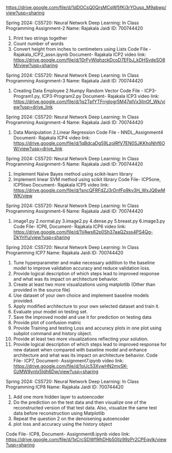 https://drive.google.com/file/d/1dDOCsQ0QrsMCqW5fKi3rYOusp_M9abwp/view?usp=sharing 

Spring 2024: CS5720: Neural Network Deep Learning: In Class Programming Assignment-2
Name: Rajakala Jaidi ID: 700744420
1. Print two strings together
2. Count number of words
3. Convert height from inches to centimeters using Lists
Code File - Rajakala_ICP2_assn.ipynb
Document- Rajakala ICP2
video link: https://drive.google.com/file/d/10rFyWIqhzckDcoD7EFbJ_kDHSvdeSO8M/view?usp=sharing


Spring 2024: CS5720: Neural Network Deep Learning: In Class Programming Assignment-3
Name: Rajakala Jaidi ID: 700744420
1. Creating Data Employee
2.Numpy Random Vector
Code File - ICP3-Program1.py, ICP3-Program2.py
Document- Rajakala ICP3
video link: https://drive.google.com/file/d/1q2TpfYTFrrgIogr5M47qIVx3iInOf_Wk/view?usp=drive_link

Spring 2024: CS5720: Neural Network Deep Learning: In Class Programming Assignment-4
Name: Rajakala Jaidi ID: 700744420
1. Data Manipulation
2.Linear Regression
Code File - NNDL_Assignment4
Document- Rajakala ICP4
video link: https://drive.google.com/file/d/1qBdcaDg59LzoIRfV7EN0SJKKhoNhf6OW/view?usp=drive_link


Spring 2024: CS5720: Neural Network Deep Learning: In Class Programming Assignment-5
Name: Rajakala Jaidi ID: 700744420

1. Implement Naïve Bayes method using scikit-learn library
2. Implement linear SVM method using scikit library
Code File- ICP5one, ICP5two Document- Rajakala ICP5
video link:  https://drive.google.com/file/d/1sncQFRFdZJ3rDnfFp9kv3H_WxJQ6wMWK/view




Spring 2024: CS5720: Neural Network Deep Learning: In Class Programming Assignment-6
Name: Rajakala Jaidi ID: 700744420

1. image1.py 2.normal.py 3.image2.py 4.dense.py 5.breast.py 6.image3.py
Code File- ICP6, Document- Rajakala ICP6
video link:  https://drive.google.com/file/d/1VAws62p0Sh37aaQ2sss4PS4Qg-DkYnYu/view?usp=sharing


Spring 2024: CS5720: Neural Network Deep Learning: In Class Programming ICP7
Name: Rajakala Jaidi ID: 700744420

1. Tune hyperparameter and make necessary addition to the baseline model to improve validation accuracy 
and reduce validation loss. 
2. Provide logical description of which steps lead to improved response and what was its impact on 
architecture behavior.
3. Create at least two more visualizations using matplotlib (Other than provided in the source file)
4. Use dataset of your own choice and implement baseline models provided.
5. Apply modified architecture to your own selected dataset and train it.
6. Evaluate your model on testing set.
7. Save the improved model and use it for prediction on testing data
8. Provide plot of confusion matric
9. Provide Training and testing Loss and accuracy plots in one plot using subplot command and history object.
10. Provide at least two more visualizations reflecting your solution. 
11. Provide logical description of which steps lead to improved response for new dataset when compared with 
baseline model and enhance architecture and what was its impact on architecture behavior.
Code File- ICP7, Document- Assignment7.ipynb
video link:  https://drive.google.com/file/d/1oUc53XywHN2mySK-GzMW8ynIx5ldh6Dw/view?usp=sharing

Spring 2024: CS5720: Neural Network Deep Learning: In Class Programming ICP8
Name: Rajakala Jaidi ID: 700744420

1. Add one more hidden layer to autoencoder
2. Do the prediction on the test data and then visualize one of the reconstructed version of that test data.
Also, visualize the same test data before reconstruction using Matplotlib
3. Repeat the question 2 on the denoisening autoencoder
4. plot loss and accuracy using the history object

Code File- ICP8, Document- Assignment8.ipynb
video link: https://drive.google.com/file/d/1xCrcSDWf9lhDHb50IIz99zPr2CPEqvlk/view?usp=sharing


